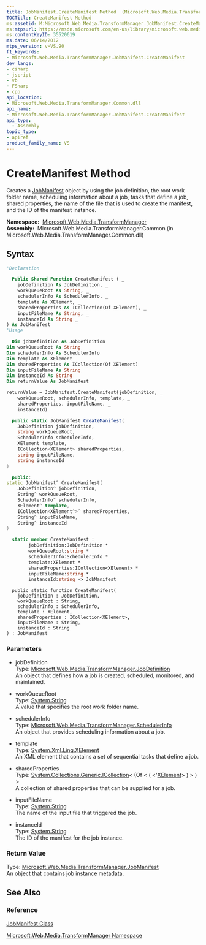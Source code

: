 ```yaml
---
title: JobManifest.CreateManifest Method  (Microsoft.Web.Media.TransformManager)
TOCTitle: CreateManifest Method
ms:assetid: M:Microsoft.Web.Media.TransformManager.JobManifest.CreateManifest(Microsoft.Web.Media.TransformManager.JobDefinition,System.String,Microsoft.Web.Media.TransformManager.SchedulerInfo,System.Xml.Linq.XElement,System.Collections.Generic.ICollection{System.Xml.Linq.XElement},System.String,System.String)
ms:mtpsurl: https://msdn.microsoft.com/en-us/library/microsoft.web.media.transformmanager.jobmanifest.createmanifest(v=VS.90)
ms:contentKeyID: 35520619
ms.date: 06/14/2012
mtps_version: v=VS.90
f1_keywords:
- Microsoft.Web.Media.TransformManager.JobManifest.CreateManifest
dev_langs:
- csharp
- jscript
- vb
- FSharp
- cpp
api_location:
- Microsoft.Web.Media.TransformManager.Common.dll
api_name:
- Microsoft.Web.Media.TransformManager.JobManifest.CreateManifest
api_type:
  - Assembly
topic_type:
- apiref
product_family_name: VS
---
```


# CreateManifest Method

Creates a [JobManifest](jobmanifest-class-microsoft-web-media-transformmanager.md) object by using the job definition, the root work folder name, scheduling information about a job, tasks that define a job, shared properties, the name of the file that is used to create the manifest, and the ID of the manifest instance.

**Namespace:**  [Microsoft.Web.Media.TransformManager](microsoft-web-media-transformmanager-namespace.md)  
**Assembly:**  Microsoft.Web.Media.TransformManager.Common (in Microsoft.Web.Media.TransformManager.Common.dll)

## Syntax

```vb
'Declaration

  Public Shared Function CreateManifest ( _
    jobDefinition As JobDefinition, _
    workQueueRoot As String, _
    schedulerInfo As SchedulerInfo, _
    template As XElement, _
    sharedProperties As ICollection(Of XElement), _
    inputFileName As String, _
    instanceId As String _
) As JobManifest
'Usage

  Dim jobDefinition As JobDefinition
Dim workQueueRoot As String
Dim schedulerInfo As SchedulerInfo
Dim template As XElement
Dim sharedProperties As ICollection(Of XElement)
Dim inputFileName As String
Dim instanceId As String
Dim returnValue As JobManifest

returnValue = JobManifest.CreateManifest(jobDefinition, _
    workQueueRoot, schedulerInfo, template, _
    sharedProperties, inputFileName, _
    instanceId)
```

```csharp
  public static JobManifest CreateManifest(
    JobDefinition jobDefinition,
    string workQueueRoot,
    SchedulerInfo schedulerInfo,
    XElement template,
    ICollection<XElement> sharedProperties,
    string inputFileName,
    string instanceId
)
```

```cpp
  public:
static JobManifest^ CreateManifest(
    JobDefinition^ jobDefinition, 
    String^ workQueueRoot, 
    SchedulerInfo^ schedulerInfo, 
    XElement^ template, 
    ICollection<XElement^>^ sharedProperties, 
    String^ inputFileName, 
    String^ instanceId
)
```

``` fsharp
  static member CreateManifest : 
        jobDefinition:JobDefinition * 
        workQueueRoot:string * 
        schedulerInfo:SchedulerInfo * 
        template:XElement * 
        sharedProperties:ICollection<XElement> * 
        inputFileName:string * 
        instanceId:string -> JobManifest 
```

```jscript
  public static function CreateManifest(
    jobDefinition : JobDefinition, 
    workQueueRoot : String, 
    schedulerInfo : SchedulerInfo, 
    template : XElement, 
    sharedProperties : ICollection<XElement>, 
    inputFileName : String, 
    instanceId : String
) : JobManifest
```

### Parameters

  - jobDefinition  
    Type: [Microsoft.Web.Media.TransformManager.JobDefinition](jobdefinition-class-microsoft-web-media-transformmanager.md)  
    An object that defines how a job is created, scheduled, monitored, and maintained.  

<!-- end list -->

  - workQueueRoot  
    Type: [System.String](https://msdn.microsoft.com/library/s1wwdcbf)  
    A value that specifies the root work folder name.  

<!-- end list -->

  - schedulerInfo  
    Type: [Microsoft.Web.Media.TransformManager.SchedulerInfo](schedulerinfo-class-microsoft-web-media-transformmanager.md)  
    An object that provides scheduling information about a job.  

<!-- end list -->

  - template  
    Type: [System.Xml.Linq.XElement](https://msdn.microsoft.com/library/bb340098)  
    An XML element that contains a set of sequential tasks that define a job.  

<!-- end list -->

  - sharedProperties  
    Type: [System.Collections.Generic.ICollection](https://msdn.microsoft.com/library/92t2ye13)\< (Of \< ( \<'[XElement](https://msdn.microsoft.com/library/bb340098)\> ) \> ) \>  
    A collection of shared properties that can be supplied for a job.  

<!-- end list -->

  - inputFileName  
    Type: [System.String](https://msdn.microsoft.com/library/s1wwdcbf)  
    The name of the input file that triggered the job.  

<!-- end list -->

  - instanceId  
    Type: [System.String](https://msdn.microsoft.com/library/s1wwdcbf)  
    The ID of the manifest for the job instance.  

### Return Value

Type: [Microsoft.Web.Media.TransformManager.JobManifest](jobmanifest-class-microsoft-web-media-transformmanager.md)  
An object that contains job instance metadata.  

## See Also

### Reference

[JobManifest Class](jobmanifest-class-microsoft-web-media-transformmanager.md)

[Microsoft.Web.Media.TransformManager Namespace](microsoft-web-media-transformmanager-namespace.md)

